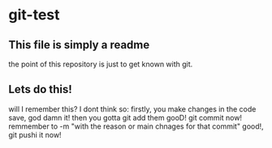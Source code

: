 # git-test
## This file is simply a readme

the point of this repository is just to get known with git.

## Lets do this!

will I remember this?
I dont think so:
firstly, you make changes in the code
save, god damn it!
then you gotta git add them
gooD!
git commit now! remmember to -m "with the reason or main chnages for that commit"
good!, git pushi it now!
